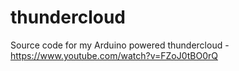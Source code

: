 # thundercloud
Source code for my Arduino powered thundercloud - https://www.youtube.com/watch?v=FZoJ0tBO0rQ
